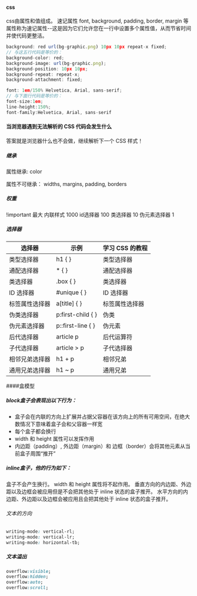 #### css
css由属性和值组成。
速记属性
font, background, padding, border, margin 等属性称为速记属性--这是因为它们允许您在一行中设置多个属性值，从而节省时间并使代码更整洁。
```js
background: red url(bg-graphic.png) 10px 10px repeat-x fixed;
// 与这五行代码是等价的：
background-color: red;
background-image: url(bg-graphic.png);
background-position: 10px 10px;
background-repeat: repeat-x;
background-attachment: fixed;

font: 1em/150% Helvetica, Arial, sans-serif;
// 与下面行代码是等价的：
font-size:1em;
line-height:150%;
font-family:Helvetica, Arial, sans-serif

```

#### 当浏览器遇到无法解析的 CSS 代码会发生什么
答案就是浏览器什么也不会做，继续解析下一个 CSS 样式！

##### 继承
属性继承: color 

属性不可继承：
 widths, margins, padding,  borders 

##### 权重
!important 最大
内联样式    1000
id选择器    100
类选择器     10
伪元素选择器  1

##### 选择器
选择器|	示例|	学习 CSS 的教程|
-|-|-|
类型选择器|	h1 {  }	|类型选择器
通配选择器|	* {  }|	通配选择器
类选择器|	.box {  }	|类选择器
ID 选择器|	#unique { }	|ID 选择器
标签属性选择器|	a[title] {  }|	标签属性选择器
伪类选择器|	p:first-child { }	|伪类
伪元素选择器|	p::first-line { }	|伪元素
后代选择器|	article p	|后代运算符
子代选择器|	article > p	|子代选择器
相邻兄弟选择器|	h1 + p	|相邻兄弟
通用兄弟选择器|	h1 ~ p	|通用兄弟

####盒模型
##### block盒子会表现出以下行为：

- 盒子会在内联的方向上扩展并占据父容器在该方向上的所有可用空间，在绝大数情况下意味着盒子会和父容器一样宽
- 每个盒子都会换行
- width 和 height 属性可以发挥作用
- 内边距（padding）, 外边距（margin）和 边框（border）会将其他元素从当前盒子周围“推开”

##### inline盒子，他的行为如下：

盒子不会产生换行。
 width 和 height 属性将不起作用。
垂直方向的内边距、外边距以及边框会被应用但是不会把其他处于 inline 状态的盒子推开。
水平方向的内边距、外边距以及边框会被应用且会把其他处于 inline 状态的盒子推开。

###### 文本的方向
```css
writing-mode: vertical-rl;
writing-mode: vertical-lr;
writing-mode: horizontal-tb;
```

##### 文本溢出
```css
overflow:visible;
overflow:hidden;
overflow:auto;
overflow:scroll;


```

